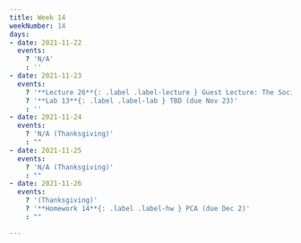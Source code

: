 ```yaml
---
title: Week 14
weekNumber: 14
days:
- date: 2021-11-22
  events:
    ? 'N/A'
    : ''
- date: 2021-11-23
  events:
    ? '**Lecture 26**{: .label .label-lecture } Guest Lecture: The Social Cost of Carbon'
    ? '**Lab 13**{: .label .label-lab } TBD (due Nov 23)'
    : ''
- date: 2021-11-24
  events:
    ? 'N/A (Thanksgiving)'
    : ""
- date: 2021-11-25
  events:
    ? 'N/A (Thanksgiving)'
    : ""
- date: 2021-11-26
  events:
    ? '(Thanksgiving)'
    ? '**Homework 14**{: .label .label-hw } PCA (due Dec 2)'
    : ""

---
```

